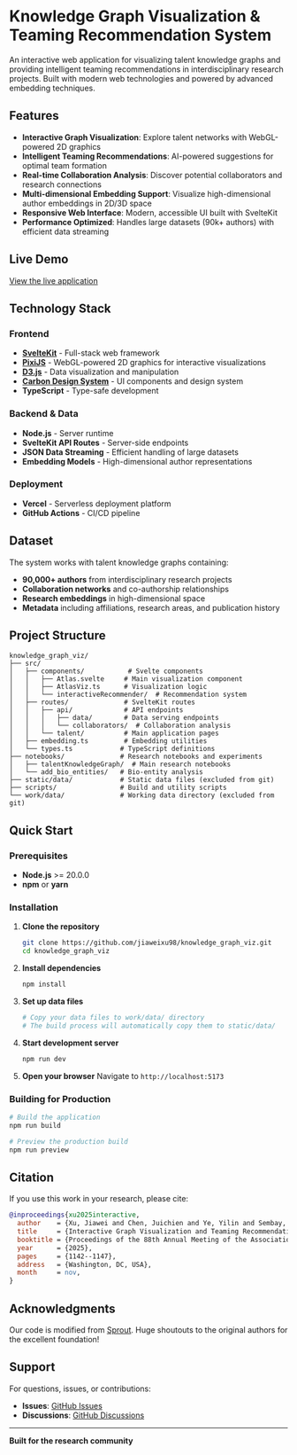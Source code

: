 # Knowledge Graph Visualization & Teaming Recommendation System

An interactive web application for visualizing talent knowledge graphs and providing intelligent teaming recommendations in interdisciplinary research projects. Built with modern web technologies and powered by advanced embedding techniques.

## Features

- **Interactive Graph Visualization**: Explore talent networks with WebGL-powered 2D graphics
- **Intelligent Teaming Recommendations**: AI-powered suggestions for optimal team formation
- **Real-time Collaboration Analysis**: Discover potential collaborators and research connections
- **Multi-dimensional Embedding Support**: Visualize high-dimensional author embeddings in 2D/3D space
- **Responsive Web Interface**: Modern, accessible UI built with SvelteKit
- **Performance Optimized**: Handles large datasets (90k+ authors) with efficient data streaming

## Live Demo

[View the live application](https://cm4aikg.vercel.app/)

## Technology Stack

### Frontend
- **[SvelteKit](https://kit.svelte.dev/)** - Full-stack web framework
- **[PixiJS](https://pixijs.com/)** - WebGL-powered 2D graphics for interactive visualizations
- **[D3.js](https://d3js.org/)** - Data visualization and manipulation
- **[Carbon Design System](https://carbondesignsystem.com/)** - UI components and design system
- **TypeScript** - Type-safe development

### Backend & Data
- **Node.js** - Server runtime
- **SvelteKit API Routes** - Server-side endpoints
- **JSON Data Streaming** - Efficient handling of large datasets
- **Embedding Models** - High-dimensional author representations

### Deployment
- **Vercel** - Serverless deployment platform
- **GitHub Actions** - CI/CD pipeline

## Dataset

The system works with talent knowledge graphs containing:
- **90,000+ authors** from interdisciplinary research projects
- **Collaboration networks** and co-authorship relationships
- **Research embeddings** in high-dimensional space
- **Metadata** including affiliations, research areas, and publication history

## Project Structure

```
knowledge_graph_viz/
├── src/
│   ├── components/           # Svelte components
│   │   ├── Atlas.svelte     # Main visualization component
│   │   ├── AtlasViz.ts      # Visualization logic
│   │   └── interactiveRecommender/  # Recommendation system
│   ├── routes/              # SvelteKit routes
│   │   ├── api/             # API endpoints
│   │   │   ├── data/        # Data serving endpoints
│   │   │   └── collaborators/  # Collaboration analysis
│   │   └── talent/          # Main application pages
│   ├── embedding.ts         # Embedding utilities
│   └── types.ts            # TypeScript definitions
├── notebooks/              # Research notebooks and experiments
│   ├── talentKnowledgeGraph/  # Main research notebooks
│   └── add_bio_entities/   # Bio-entity analysis
├── static/data/            # Static data files (excluded from git)
├── scripts/                # Build and utility scripts
└── work/data/              # Working data directory (excluded from git)
```

## Quick Start

### Prerequisites

- **Node.js** >= 20.0.0
- **npm** or **yarn**

### Installation

1. **Clone the repository**
   ```bash
   git clone https://github.com/jiaweixu98/knowledge_graph_viz.git
   cd knowledge_graph_viz
   ```

2. **Install dependencies**
   ```bash
   npm install
   ```

3. **Set up data files**
   ```bash
   # Copy your data files to work/data/ directory
   # The build process will automatically copy them to static/data/
   ```

4. **Start development server**
   ```bash
   npm run dev
   ```

5. **Open your browser**
   Navigate to `http://localhost:5173`

### Building for Production

```bash
# Build the application
npm run build

# Preview the production build
npm run preview
```

## Citation

If you use this work in your research, please cite:

```bibtex
@inproceedings{xu2025interactive,
  author    = {Xu, Jiawei and Chen, Juichien and Ye, Yilin and Sembay, Zhandos and Thaker, Swathi and Payne-Foster, Pamela and Chen, Jake and Ding, Ying},
  title     = {Interactive Graph Visualization and Teaming Recommendation in an Interdisciplinary Project's Talent Knowledge Graph},
  booktitle = {Proceedings of the 88th Annual Meeting of the Association for Information Science \& Technology (ASIS\&T)},
  year      = {2025},
  pages     = {1142--1147},
  address   = {Washington, DC, USA},
  month     = nov,
}
```

## Acknowledgments

Our code is modified from [Sprout](https://github.com/Ameobea/sprout). Huge shoutouts to the original authors for the excellent foundation!

## Support

For questions, issues, or contributions:
- **Issues**: [GitHub Issues](https://github.com/jiaweixu98/knowledge_graph_viz/issues)
- **Discussions**: [GitHub Discussions](https://github.com/jiaweixu98/knowledge_graph_viz/discussions)

---

**Built for the research community**